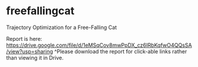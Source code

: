 # freefallingcat
Trajectory Optimization for a Free-Falling Cat

Report is here: https://drive.google.com/file/d/1eMSqCov8mwPpDX_cz6IRbKqfwO4QQsSA/view?usp=sharing
^Please download the report for click-able links rather than viewing it in Drive.
